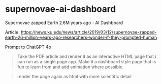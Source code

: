 # supernovae-ai-dashboard
Supernovae zapped Earth 2.6M years ago - AI Dashboard

Article: https://news.ku.edu/news/article/2019/03/12/supernovae-zapped-earth-26-million-years-ago-researchers-wonder-if-they-prompted-human

Prompt to ChatGPT 4o

> Take the PDF article and render it as an interactive HTML page that i can run as a single page app. Make it a dashboard style page that is fun to learn from and add animation where possible.

> render the page again as html with more scientific detail
